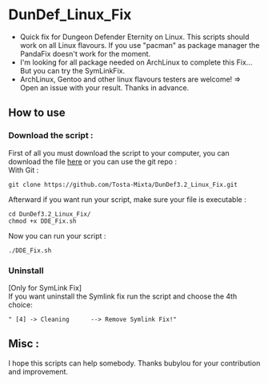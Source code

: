 DunDef_Linux_Fix
===================
- Quick fix for Dungeon Defender Eternity on Linux. This scripts should work on all Linux flavours. If you use "pacman" as
package manager the PandaFix doesn't work for the moment.<br />
- I'm looking for all package needed on ArchLinux to complete this Fix... But you can try the SymLinkFix.<br />
- ArchLinux, Gentoo and other linux flavours testers are welcome! => Open an issue with your result. Thanks in advance.<br />

## How to use
### Download the script :
First of all you must download the script to your computer, you can download the file [here](https://github.com/Tosta-Mixta/DunDef3.2_Linux_Fix/archive/master.zip) or you can use the git repo :<br />
With Git :<br />
```
git clone https://github.com/Tosta-Mixta/DunDef3.2_Linux_Fix.git
```
Afterward if you want run your script, make sure your file is executable :<br />
```
cd DunDef3.2_Linux_Fix/
chmod +x DDE_Fix.sh
```
Now you can run your script :<br />
```
./DDE_Fix.sh
```
### Uninstall
[Only for SymLink Fix]<br />
If you want uninstall the Symlink fix run the script and choose the 4th choice:<br />
```
" [4] -> Cleaning      --> Remove Symlink Fix!"
```

## Misc :
I hope this scripts can help somebody. Thanks bubylou for your contribution and improvement.
